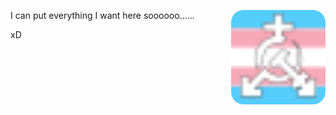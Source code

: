 <img align="right" src="https://raw.githubusercontent.com/HeIIow2/trans-communism/bc9a3ab0988a8185c986da41beff4f329d0ccbbf/sticker/trans-communist-flag.svg" alt="meeeeee" 
width=30% style="border-radius: 20px" />

I can put everything I want here soooooo...... 

xD
